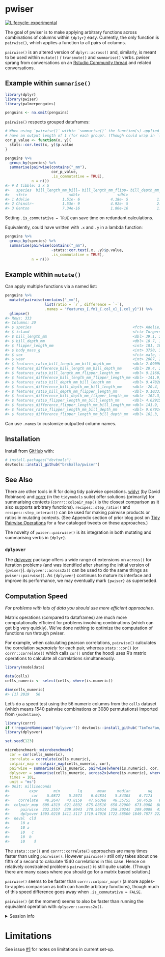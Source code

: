 
<!-- README.md is generated from README.Rmd. Please edit that file -->

# pwiser

<!-- badges: start -->

[![Lifecycle:
experimental](https://img.shields.io/badge/lifecycle-experimental-orange.svg)](https://lifecycle.r-lib.org/articles/stages.html#experimental)
<!-- badges: end -->

The goal of pwiser is to make applying arbitrary functions across
combinations of columns within `{dplyr}` easy. Currently, the only
function is `pairwise()`, which applies a function to all pairs of
columns.

`pairwise()` is an altered version of `dplyr::across()` and, similarly,
is meant to be used within `mutate()` / `transmute()` and `summarise()`
verbs. pwiser sprang from conversations on an [Rstudio Community
thread](https://community.rstudio.com/t/pairwise-function-for-use-within-dplyr-mutate-and-dplyr-summarise/94684)
and related conversations.

## Example within `summarise()`

``` r
library(dplyr)
library(pwiser)
library(palmerpenguins)

penguins <- na.omit(penguins)
```

`pairwise()` respects grouped dataframes:

``` r
# When using `pairwise()` within `summarise()` the function(s) applied should
# have an output length of 1 (for each group). (Though could wrap in `list()` to make a list column output.)
cor_p_value <- function(x, y){
  stats::cor.test(x, y)$p.value
}

penguins %>% 
  group_by(species) %>% 
  summarise(pairwise(contains("_mm"), 
                     cor_p_value, 
                     .is_commutative = TRUE),
            n = n())
#> # A tibble: 3 x 5
#>   species  bill_length_mm_bill~ bill_length_mm_flipp~ bill_depth_mm_flipp~     n
#>   <fct>                   <dbl>                 <dbl>                <dbl> <int>
#> 1 Adelie               1.51e- 6              4.18e- 5             1.34e- 4   146
#> 2 Chinstr~             1.53e- 9              4.92e- 5             2.16e- 7    68
#> 3 Gentoo               7.34e-16              1.80e-16             1.40e-19   119
```

Setting `.is_commutative = TRUE` can save time on redundant
calculations.

Equivalently, could have written with `.x` and `.y` in a lambda
function:

``` r
penguins %>% 
  group_by(species) %>% 
  summarise(pairwise(contains("_mm"), 
                     ~stats::cor.test(.x, .y)$p.value, 
                     .is_commutative = TRUE),
            n = n())
```

<!-- You'll still need to render `README.Rmd` regularly, to keep `README.md` up-to-date. `devtools::build_readme()` is handy for this. You could also use GitHub Actions to re-render `README.Rmd` every time you push. An example workflow can be found here: <https://github.com/r-lib/actions/tree/master/examples>. -->

## Example within `mutate()`

Can apply multiple functions via a named list:

``` r
penguins %>% 
  mutate(pairwise(contains("_mm"), 
                  list(ratio = `/`, difference = `-`),
                  .names = "features_{.fn}_{.col_x}_{.col_y}")) %>% 
  glimpse()
#> Rows: 333
#> Columns: 20
#> $ species                                              <fct> Adelie, Adelie, A~
#> $ island                                               <fct> Torgersen, Torger~
#> $ bill_length_mm                                       <dbl> 39.1, 39.5, 40.3,~
#> $ bill_depth_mm                                        <dbl> 18.7, 17.4, 18.0,~
#> $ flipper_length_mm                                    <int> 181, 186, 195, 19~
#> $ body_mass_g                                          <int> 3750, 3800, 3250,~
#> $ sex                                                  <fct> male, female, fem~
#> $ year                                                 <int> 2007, 2007, 2007,~
#> $ features_ratio_bill_length_mm_bill_depth_mm          <dbl> 2.090909, 2.27011~
#> $ features_difference_bill_length_mm_bill_depth_mm     <dbl> 20.4, 22.1, 22.3,~
#> $ features_ratio_bill_length_mm_flipper_length_mm      <dbl> 0.2160221, 0.2123~
#> $ features_difference_bill_length_mm_flipper_length_mm <dbl> -141.9, -146.5, -~
#> $ features_ratio_bill_depth_mm_bill_length_mm          <dbl> 0.4782609, 0.4405~
#> $ features_difference_bill_depth_mm_bill_length_mm     <dbl> -20.4, -22.1, -22~
#> $ features_ratio_bill_depth_mm_flipper_length_mm       <dbl> 0.10331492, 0.093~
#> $ features_difference_bill_depth_mm_flipper_length_mm  <dbl> -162.3, -168.6, -~
#> $ features_ratio_flipper_length_mm_bill_length_mm      <dbl> 4.629156, 4.70886~
#> $ features_difference_flipper_length_mm_bill_length_mm <dbl> 141.9, 146.5, 154~
#> $ features_ratio_flipper_length_mm_bill_depth_mm       <dbl> 9.679144, 10.6896~
#> $ features_difference_flipper_length_mm_bill_depth_mm  <dbl> 162.3, 168.6, 177~
```

Can use `.names` to customize outputted column names.

## Installation

Install from [GitHub](https://github.com/) with:

``` r
# install.packages("devtools")
devtools::install_github("brshallo/pwiser")
```

## See Also

There are other tools in R for doing tidy pairwise operations.
[widyr](https://github.com/dgrtwo/widyr) (by David Robinson) and
[corrr](https://github.com/tidymodels/corrr) (in the `tidymodels` suite)
offer solutions (primarily) for summarising contexts
(`corrr::colpair_map()` is the closest comparison as it also supports
arbitrary functions). `recipes::step_ratio()` and
`recipes::step_interact()` can be used for making pairwise products or
ratios in mutating contexts. (See Appendix section of prior blog post on
[Tidy Pairwise
Operations](https://www.bryanshalloway.com/2020/06/03/tidy-2-way-column-combinations/#tweets)
for a few cataloged tweets on these approaches.)

The novelty of `pwiser::pairwise()` is its integration in both mutating
and summarising verbs in `{dplyr}`.

### `dplyover`

The [dplyover](https://github.com/TimTeaFan/dplyover) package offers a
wide range of extensions on `across()` for iteration problems (and was
identified after sharing the initial version of `{pwiser}`).
`dplyover::across2x()` can be used to do the same things as
`pwiser::pairwise()`. As `{dplyover}` continues to mature its interface
and improve its performance, we may eventually mark `{pwiser}` as
superseded.

## Computation Speed

*For problems with lots of data you should use more efficient
approaches.*

Matrix operations (compared to dataframes) are much more computationally
efficient for problems involving combinations (which can get big very
quickly). We’ve done nothing to optimize the computation of functions
run through pwiser.

For example, when calculating pearson correlations, `pairwise()`
calculates the correlation *separately* for each pair, whereas
`stats::cor()` (or `corrr::correlate()` which calls `cor()` under the
hood) uses R’s matrix operations to calculate all correlations
simultaneously.

``` r
library(modeldata)

data(cells)
cells_numeric <- select(cells, where(is.numeric))

dim(cells_numeric)
#> [1] 2019   56
```

Let’s do a speed test using the 56 numeric columns from the `cells`
dataset (which means 1540 pairwise combinations or 3080 permutations)
imported from `{modeltime}`.

``` r
library(corrr)
if (!requireNamespace("dplyover")) devtools::install_github('TimTeaFan/dplyover')
library(dplyover)

set.seed(123)

microbenchmark::microbenchmark(
  cor = cor(cells_numeric),
  correlate = correlate(cells_numeric),
  colpair_map = colpair_map(cells_numeric, cor),
  pairwise = summarise(cells_numeric, pairwise(where(is.numeric), cor, .is_commutative = TRUE)),
  dplyover = summarise(cells_numeric, across2x(where(is.numeric), where(is.numeric), cor, .comb = "minimal")),
  times = 10L,
  unit = "ms")
#> Unit: milliseconds
#>         expr       min        lq       mean     median        uq       max
#>          cor    5.0872    5.2673    6.04834    5.84305    6.7173    7.5421
#>    correlate   40.2647   43.8159   47.96368   46.35755   50.4519   61.3870
#>  colpair_map  609.4319  621.8832  675.88510  658.82900  673.0988  885.6218
#>     pairwise  232.2557  239.8043  278.56514  256.20245  289.0009  439.8503
#>     dplyover 1393.0210 1411.3117 1719.47016 1722.58500 1849.7877 2223.6372
#>  neval  cld
#>     10 a   
#>     10 a   
#>     10   c 
#>     10  b  
#>     10    d
```

The `stats::cor()` and `corrr::correlate()` approaches are many times
faster than using `pairwise()`. However `pairwise()` still only takes
about one fifth of a second to calculate 1540 correlations in this case.
Hence on relatively constrained problems `pairwise()` is still quite
usable. (Though there are many cases where you should go for a matrix
based solution.)

`pairwise()` seems to be faster than `corrr::colpair_map()` (a more
apples-to-apples comparison as both can handle arbitrary functions),
though much of this speed difference goes away when
`.is_commutative = FALSE`.

`pairwise()` (at the moment) seems to also be faster than running the
equivalent operation with `dplyover::across2x()`.

<details style="margin-bottom:10px;">
<summary>
Session info
</summary>

``` r
sessionInfo()
#> R version 3.5.1 (2018-07-02)
#> Platform: x86_64-w64-mingw32/x64 (64-bit)
#> Running under: Windows 10 x64 (build 19042)
#> 
#> Matrix products: default
#> 
#> locale:
#> [1] LC_COLLATE=English_United States.1252 
#> [2] LC_CTYPE=English_United States.1252   
#> [3] LC_MONETARY=English_United States.1252
#> [4] LC_NUMERIC=C                          
#> [5] LC_TIME=English_United States.1252    
#> 
#> attached base packages:
#> [1] stats     graphics  grDevices utils     datasets  methods   base     
#> 
#> other attached packages:
#> [1] dplyover_0.0.8.9000  corrr_0.4.3          modeldata_0.1.0     
#> [4] palmerpenguins_0.1.0 pwiser_0.0.1.9000    dplyr_1.0.6         
#> 
#> loaded via a namespace (and not attached):
#>  [1] pillar_1.6.1         compiler_3.5.1       tools_3.5.1         
#>  [4] digest_0.6.27        lattice_0.20-35      evaluate_0.14       
#>  [7] lifecycle_1.0.0      tibble_3.1.2         gtable_0.3.0        
#> [10] pkgconfig_2.0.3      rlang_0.4.11         Matrix_1.2-14       
#> [13] DBI_1.1.1            cli_2.5.0            rstudioapi_0.13     
#> [16] microbenchmark_1.4-7 yaml_2.2.1           mvtnorm_1.1-1       
#> [19] xfun_0.23            stringr_1.4.0        knitr_1.33          
#> [22] generics_0.1.0       vctrs_0.3.8          grid_3.5.1          
#> [25] tidyselect_1.1.1     glue_1.4.2           R6_2.5.0            
#> [28] fansi_0.5.0          survival_3.1-12      rmarkdown_2.8       
#> [31] multcomp_1.4-17      TH.data_1.0-10       purrr_0.3.4         
#> [34] ggplot2_3.3.3        magrittr_2.0.1       codetools_0.2-15    
#> [37] MASS_7.3-50          splines_3.5.1        scales_1.1.1        
#> [40] ellipsis_0.3.2       htmltools_0.5.1.1    assertthat_0.2.1    
#> [43] colorspace_2.0-1     sandwich_3.0-1       utf8_1.2.1          
#> [46] stringi_1.6.2        munsell_0.5.0        crayon_1.4.1        
#> [49] zoo_1.8-9
```

</details>

# Limitations

See issue [\#1](https://github.com/brshallo/pwiser/issues/1) for notes
on limitations in current set-up.
